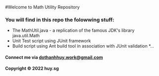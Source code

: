 #Welcome to Math Utility Repository

### You will find in this repo the folowwing stuff: 

* The MathUtil.java - a replication of the famous JDK's library java.util.Math
* Unit Test script using JUnit framework
* Build script using Ant build tool in association with JUnit validation 
*... 

#### Connect me via dothanhhuy.work@gmail.com 

#### Copyright &#169; 2022 huy.sg